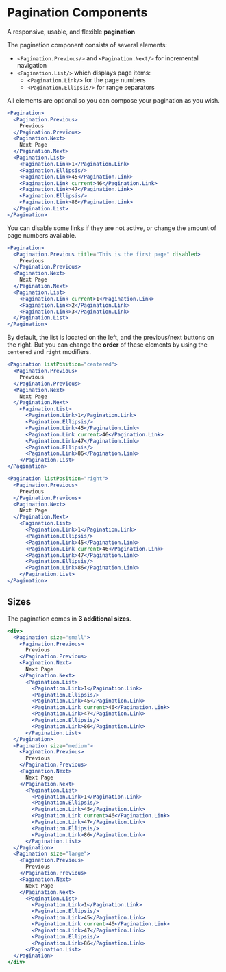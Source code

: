# Pagination Components
A responsive, usable, and flexible **pagination**

The pagination component consists of several elements:

* `<Pagination.Previous/>` and `<Pagination.Next/>` for incremental navigation
* `<Pagination.List/>` which displays page items:
  * `<Pagination.Link/>` for the page numbers
  * `<Pagination.Ellipsis/>` for range separators

All elements are optional so you can compose your pagination as you wish.

```jsx
<Pagination>
  <Pagination.Previous>
    Previous
  </Pagination.Previous>
  <Pagination.Next>
    Next Page
  </Pagination.Next>
  <Pagination.List>
    <Pagination.Link>1</Pagination.Link>
    <Pagination.Ellipsis/>
    <Pagination.Link>45</Pagination.Link>
    <Pagination.Link current>46</Pagination.Link>
    <Pagination.Link>47</Pagination.Link>
    <Pagination.Ellipsis/>
    <Pagination.Link>86</Pagination.Link>
  </Pagination.List>
</Pagination>
```

You can disable some links if they are not active, or change the amount of page numbers available.
```jsx
<Pagination>
  <Pagination.Previous title="This is the first page" disabled>
    Previous
  </Pagination.Previous>
  <Pagination.Next>
    Next Page
  </Pagination.Next>
  <Pagination.List>
    <Pagination.Link current>1</Pagination.Link>
    <Pagination.Link>2</Pagination.Link>
    <Pagination.Link>3</Pagination.Link>
  </Pagination.List>
</Pagination>
```

By default, the list is located on the left, and the previous/next buttons on the right. But you can change the **order** of these elements by using the `centered` and `right` modifiers.
```jsx
<Pagination listPosition="centered">
  <Pagination.Previous>
    Previous
  </Pagination.Previous>
  <Pagination.Next>
    Next Page
  </Pagination.Next>
    <Pagination.List>
      <Pagination.Link>1</Pagination.Link>
      <Pagination.Ellipsis/>
      <Pagination.Link>45</Pagination.Link>
      <Pagination.Link current>46</Pagination.Link>
      <Pagination.Link>47</Pagination.Link>
      <Pagination.Ellipsis/>
      <Pagination.Link>86</Pagination.Link>
    </Pagination.List>
</Pagination>
```

```jsx
<Pagination listPosition="right">
  <Pagination.Previous>
    Previous
  </Pagination.Previous>
  <Pagination.Next>
    Next Page
  </Pagination.Next>
    <Pagination.List>
      <Pagination.Link>1</Pagination.Link>
      <Pagination.Ellipsis/>
      <Pagination.Link>45</Pagination.Link>
      <Pagination.Link current>46</Pagination.Link>
      <Pagination.Link>47</Pagination.Link>
      <Pagination.Ellipsis/>
      <Pagination.Link>86</Pagination.Link>
    </Pagination.List>
</Pagination>
```

## Sizes
The pagination comes in **3 additional sizes**.
```jsx
<div>
  <Pagination size="small">
    <Pagination.Previous>
      Previous
    </Pagination.Previous>
    <Pagination.Next>
      Next Page
    </Pagination.Next>
      <Pagination.List>
        <Pagination.Link>1</Pagination.Link>
        <Pagination.Ellipsis/>
        <Pagination.Link>45</Pagination.Link>
        <Pagination.Link current>46</Pagination.Link>
        <Pagination.Link>47</Pagination.Link>
        <Pagination.Ellipsis/>
        <Pagination.Link>86</Pagination.Link>
      </Pagination.List>
  </Pagination>
  <Pagination size="medium">
    <Pagination.Previous>
      Previous
    </Pagination.Previous>
    <Pagination.Next>
      Next Page
    </Pagination.Next>
      <Pagination.List>
        <Pagination.Link>1</Pagination.Link>
        <Pagination.Ellipsis/>
        <Pagination.Link>45</Pagination.Link>
        <Pagination.Link current>46</Pagination.Link>
        <Pagination.Link>47</Pagination.Link>
        <Pagination.Ellipsis/>
        <Pagination.Link>86</Pagination.Link>
      </Pagination.List>
  </Pagination>
  <Pagination size="large">
    <Pagination.Previous>
      Previous
    </Pagination.Previous>
    <Pagination.Next>
      Next Page
    </Pagination.Next>
      <Pagination.List>
        <Pagination.Link>1</Pagination.Link>
        <Pagination.Ellipsis/>
        <Pagination.Link>45</Pagination.Link>
        <Pagination.Link current>46</Pagination.Link>
        <Pagination.Link>47</Pagination.Link>
        <Pagination.Ellipsis/>
        <Pagination.Link>86</Pagination.Link>
      </Pagination.List>
  </Pagination>
</div>
```
